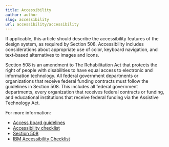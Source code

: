 ```yaml
---
title: Accessibility
author: author
slug: accessibility
url: accessibility/accessibility
---
```


If applicable, this article should describe the accessibility features of the design system, as required by Section 508. Accessibility includes considerations about appropriate use of color, keyboard navigation, and text-based alternatives to images and icons.

Section 508 is an amendment to The Rehabilitation Act that protects the right of people with disabilities to have equal access to electronic and information technology. All federal government departments or organizations that receive federal funding contracts must follow the guidelines in Section 508. This includes all federal government departments, every organization that receives federal contracts or funding, and educational institutions that receive federal funding via the Assistive Technology Act.

For more information:
* [Access board guidelines](https://www.access-board.gov/guidelines-and-standards/communications-and-it/about-the-ict-refresh/final-rule)
* [Accessibility checklist](https://www.justice.gov/crt/software-accessibility-checklist)
* [Section 508](https://www.section508.gov/create/web-content)
* [IBM Accessibility Checklist](https://www.ibm.com/able/guidelines/ci162/accessibility_checklist.html)
